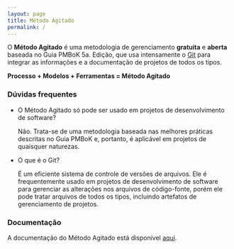 ```yaml
---
layout: page
title: Método Agitado
permalink: /
---
```


O **Método Agitado** é uma metodologia de gerenciamento **gratuita** e **aberta** baseada no Guia PMBoK 5a. Edição, que usa intensamente o [Git](http://git-scm.com) para integrar as informações e a documentação de projetos de todos os tipos.

**Processo + Modelos + Ferramentas = Método Agitado**

### Dúvidas frequentes

* O Método Agitado só pode ser usado em projetos de desenvolvimento de software?

  Não. Trata-se de uma metodologia baseada nas melhores práticas descritas no Guia PMBoK e, portanto, é aplicável em projetos de quaisquer naturezas.

* O que é o Git?

  É um eficiente sistema de controle de versões de arquivos. Ele é frequentemente usado em projetos de desenvolvimento de software para gerenciar as alterações nos arquivos de código-fonte, porém ele pode tratar arquivos de todos os tipos, incluindo artefatos de gerenciamento de projetos.

### Documentação

A documentação do Método Agitado está disponível [aqui](/documentacao).
